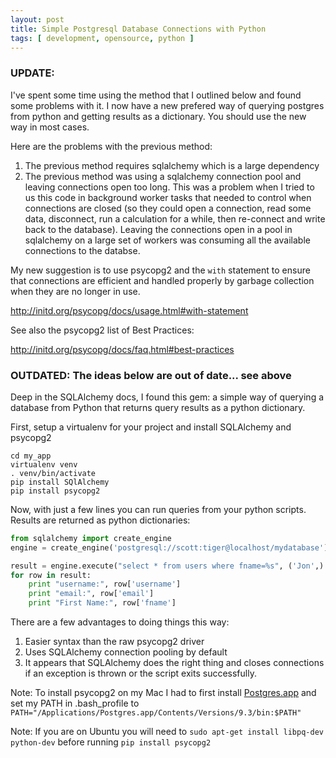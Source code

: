 ```yaml
---
layout: post
title: Simple Postgresql Database Connections with Python
tags: [ development, opensource, python ]
---
```


### UPDATE:

I've spent some time using the method that I outlined below and found some problems with it. I now have a new prefered way of querying postgres from python and getting results as a dictionary. You should use the new way in most cases. 

Here are the problems with the previous method:

1. The previous method requires sqlalchemy which is a large dependency
2. The previous method was using a sqlalchemy connection pool and leaving connections open too long. This was a problem when I tried to us this code in background worker tasks that needed to control when connections are closed (so they could open a connection, read some data, disconnect, run a calculation for a while, then re-connect and write back to the database). Leaving the connections open in a pool in sqlalchemy on a large set of workers was consuming all the available connections to the databse.

My new suggestion is to use psycopg2 and the `with` statement to ensure that connections are efficient and handled properly by garbage collection when they are no longer in use.

http://initd.org/psycopg/docs/usage.html#with-statement

See also the psycopg2 list of Best Practices:

http://initd.org/psycopg/docs/faq.html#best-practices

### OUTDATED: The ideas below are out of date...  see above

Deep in the SQLAlchemy docs, I found this gem: a simple way of querying a database from Python that returns query results as a python dictionary. 

First, setup a virtualenv for your project and install SQLAlchemy and psycopg2

~~~
cd my_app
virtualenv venv
. venv/bin/activate
pip install SQlAlchemy
pip install psycopg2
~~~

Now, with just a few lines you can run queries from your python scripts. Results are returned as python dictionaries:

~~~python
from sqlalchemy import create_engine
engine = create_engine('postgresql://scott:tiger@localhost/mydatabase')

result = engine.execute("select * from users where fname=%s", ('Jon',) )
for row in result:
    print "username:", row['username']
    print "email:", row['email']
    print "First Name:", row['fname']
~~~

There are a few advantages to doing things this way:

1. Easier syntax than the raw psycopg2 driver
1. Uses SQLAlchemy connection pooling by default
1. It appears that SQLAlchemy does the right thing and closes connections if an exception is thrown or the script exits successfully.

Note: To install psycopg2 on my Mac I had to first install [Postgres.app](http://postgresapp.com/) and set my PATH in .bash_profile to ```PATH="/Applications/Postgres.app/Contents/Versions/9.3/bin:$PATH"```

Note: If you are on Ubuntu you will need to ```sudo apt-get install libpq-dev python-dev``` before running ```pip install psycopg2```
